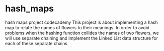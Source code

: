 # hash_maps
hash maps project codecademy
This project is about implementing a hash map to relate the names of flowers to their meanings. 
In order to avoid problems when the hashing function collides the names of two flowers, 
we will use separate chaining and implement the Linked List data structure for each of these separate chains.  


